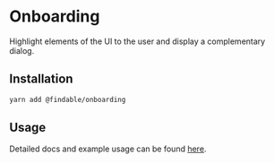 # Onboarding

Highlight elements of the UI to the user and display a complementary dialog.

## Installation

```sh
yarn add @findable/onboarding
```

## Usage

Detailed docs and example usage can be found [here](https://atlaskit.atlassian.com/packages/core/onboarding).

